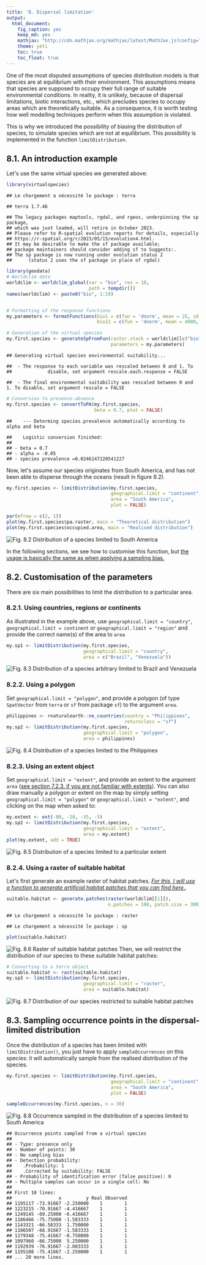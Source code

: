 ```yaml
---
title: '8. Dispersal limitation'
output:
  html_document:
    fig_caption: yes
    keep_md: yes
    mathjax: "http://cdn.mathjax.org/mathjax/latest/MathJax.js?config=TeX-AMS-MML_HTMLorMML"
    theme: yeti
    toc: true
    toc_float: true
---
```




One of the most disputed assumptions of species distribution models is that species are at equilibrium with their environment. This assumptions means that species are supposed to occupy their full range of suitable environmental conditions. In reality, it is unlikely, because of dispersal limitations, biotic interactions, etc., which precludes species to occupy areas which are theoretically suitable. As a consequence, it is worth testing how well modelling techniques perform when this assumption is violated.

This is why we introduced the possibility of biasing the distribution of species, to simulate species which are not at equilibrium. This possibility is implemented in the function `limitDistribution`.

## 8.1. An introduction example

Let's use the same virtual species we generated above:

```r
library(virtualspecies)
```

```
## Le chargement a nécessité le package : terra
```

```
## terra 1.7.46
```

```
## The legacy packages maptools, rgdal, and rgeos, underpinning the sp package,
## which was just loaded, will retire in October 2023.
## Please refer to R-spatial evolution reports for details, especially
## https://r-spatial.org/r/2023/05/15/evolution4.html.
## It may be desirable to make the sf package available;
## package maintainers should consider adding sf to Suggests:.
## The sp package is now running under evolution status 2
##      (status 2 uses the sf package in place of rgdal)
```

```r
library(geodata)
# Worldclim data
worldclim <- worldclim_global(var = "bio", res = 10,
                              path = tempdir())
names(worldclim) <- paste0("bio", 1:19)


# Formatting of the response functions
my.parameters <- formatFunctions(bio1 = c(fun = 'dnorm', mean = 25, sd = 5),
                                 bio12 = c(fun = 'dnorm', mean = 4000, sd = 2000))

# Generation of the virtual species
my.first.species <- generateSpFromFun(raster.stack = worldclim[[c("bio1", "bio12")]],
                                      parameters = my.parameters)
```

```
## Generating virtual species environmental suitability...
```

```
##  - The response to each variable was rescaled between 0 and 1. To
##             disable, set argument rescale.each.response = FALSE
```

```
##  - The final environmental suitability was rescaled between 0 and 1. To disable, set argument rescale = FALSE
```

```r
# Conversion to presence-absence
my.first.species <- convertToPA(my.first.species,
                                beta = 0.7, plot = FALSE)
```

```
##    --- Determing species.prevalence automatically according to alpha and beta
```

```
##    Logistic conversion finished:
##               
## - beta = 0.7
## - alpha = -0.05
## - species prevalence =0.0246147220541227
```



Now, let's assume our species originates from South America, and has not been able to disperse through the oceans (result in figure 8.2).


```r
my.first.species <- limitDistribution(my.first.species, 
                                      geographical.limit = "continent",
                                      area = "South America",
                                      plot = FALSE)

par(mfrow = c(2, 1))
plot(my.first.species$pa.raster, main = "Theoretical distribution")
plot(my.first.species$occupied.area, main = "Realised distribution")
```

![Fig. 8.2 Distribution of a species limited to South America](08-dispersallimitation_files/figure-html/dist2-1.png)

In the following sections, we see how to customise this function, but 
[the usage is basically the same as when applying a sampling bias.](07-sampleoccurrences.html#uneven-sampling-intensity)  
  


## 8.2. Customisation of the parameters

There are six main possibilities to limit the distribution to a particular area.

### 8.2.1. Using countries, regions or continents

As illustrated in the example above, use `geographical.limit = "country"`,
`geographical.limit = continent` or `geographical.limit = "region"` and provide
the correct name(s) of the area to `area`


```r
my.sp1 <- limitDistribution(my.first.species, 
                            geographical.limit = "country",
                            area = c("Brazil", "Venezuela"))
```

![Fig. 8.3 Distribution of a species arbitrary limited to Brazil and Venezuela](08-dispersallimitation_files/figure-html/dist3-1.png)


### 8.2.2. Using a polygon

Set `geographical.limit = "polygon"`, and provide a polygon (of type
`SpatVector` from `terra` or `sf` from package `sf`) to the argument `area`.


```r
philippines <- rnaturalearth::ne_countries(country = "Philippines",
                                           returnclass = "sf")
my.sp2 <- limitDistribution(my.first.species, 
                            geographical.limit = "polygon",
                            area = philippines)
```

![Fig. 8.4 Distribution of a species limited to the Philippines](08-dispersallimitation_files/figure-html/dist4-1.png)

### 8.2.3. Using an extent object  
Set `geographical.limit = "extent"`, and provide an extent to the argument 
`area` ([see section 7.2.3. if you are not familiar with extents](07-sampleoccurrences.html#providing-an-extent-object)). You can also 
draw manually a polygon or extent on the map by 
simply setting `geographical.limit = "polygon"` or
`geographical.limit = "extent"`, and clicking on the map when 
asked to:


```r
my.extent <- ext(-80, -20, -35, -5)
my.sp2 <- limitDistribution(my.first.species, 
                            geographical.limit = "extent",
                            area = my.extent)
plot(my.extent, add = TRUE)
```

![Fig. 8.5 Distribution of a species limited to a particular extent](08-dispersallimitation_files/figure-html/dist5-1.png)

### 8.2.4. Using a raster of suitable habitat
Let's first generate an example raster of habitat patches. 
_[For this, I will use a function to generate artificial habitat patches
that you can find here.](https://github.com/Farewe/CooccurrenceIssue/blob/master/scripts/functions/patch_generation.R)._




```r
suitable.habitat <- generate.patches(raster(worldclim[[1]]),
                                     n.patches = 100, patch.size = 300)
```

```
## Le chargement a nécessité le package : raster
```

```
## Le chargement a nécessité le package : sp
```

```r
plot(suitable.habitat)
```

![Fig. 8.6 Raster of suitable habitat patches](08-dispersallimitation_files/figure-html/dist5c-1.png)
Then, we will restrict the distribution of our species to these suitable habitat patches:


```r
# Converting to a terra object
suitable.habitat <- rast(suitable.habitat)
my.sp3 <- limitDistribution(my.first.species, 
                            geographical.limit = "raster",
                            area = suitable.habitat)
```

![Fig. 8.7 Distribution of our species restricted to suitable habitat patches](08-dispersallimitation_files/figure-html/dist5d-1.png)

                            
## 8.3. Sampling occurrence points in the dispersal-limited distribution

Once the distribution of a species has been limited with `limitDistribution()`,
you just have to apply `sampleOccurrences` on this species: it will 
automatically sample from the realised distribution of the species.


```r
my.first.species <- limitDistribution(my.first.species, 
                                      geographical.limit = "continent",
                                      area = "South America",
                                      plot = FALSE)

sampleOccurrences(my.first.species, n = 30)
```

![Fig. 8.8 Occurrence sampled in the distribution of a species limited to South America](08-dispersallimitation_files/figure-html/dist6-1.png)

```
## Occurrence points sampled from a virtual species
## 
## - Type: presence only
## - Number of points: 30
## - No sampling bias
## - Detection probability: 
##    .Probability: 1
##    .Corrected by suitability: FALSE
## - Probability of identification error (false positive): 0
## - Multiple samples can occur in a single cell: No
## 
## First 10 lines: 
##                 x         y Real Observed
## 1195117 -73.91667 -2.250000    1        1
## 1223215 -70.91667 -4.416667    1        1
## 1249145 -69.25000 -6.416667    1        1
## 1186466 -75.75000 -1.583333    1        1
## 1143321 -66.58333  1.750000    1        1
## 1186507 -68.91667 -1.583333    1        1
## 1279348 -75.41667 -8.750000    1        1
## 1097960 -66.75000  5.250000    1        1
## 1192939 -76.91667 -2.083333    1        1
## 1195108 -75.41667 -2.250000    1        1
## ... 20 more lines.
```
